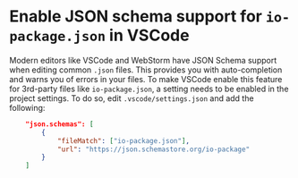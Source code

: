 # Enable JSON schema support for `io-package.json` in VSCode

Modern editors like VSCode and WebStorm have JSON Schema support when editing common `.json` files. This provides you with auto-completion and warns you of errors in your files.
To make VSCode enable this feature for 3rd-party files like `io-package.json`, a setting needs to be enabled in the project settings. To do so, edit `.vscode/settings.json` and add the following:

```json
	"json.schemas": [
		{
			"fileMatch": ["io-package.json"],
			"url": "https://json.schemastore.org/io-package"
		}
	]
```
